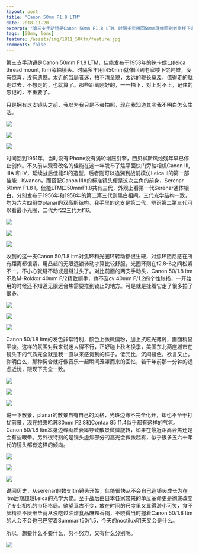 ```yaml
---
layout: post
title: "Canon 50mm F1.8 LTM"
date: 2018-11-20
excerpt: "第三支手动镜是Canon 50mm F1.8 LTM，时隔多年用回50mm就像回到老家楼下馄饨摊，没有惊喜，没有遗憾。"
tags: [50mm, lens]
feature: /assets/img/1811_50ltm/feature.jpg
comments: false
---
```


第三支手动镜是Canon 50mm F1.8 LTM，佳能发布于1953年的徕卡螺口(leica thread mount, ltm)旁轴镜头。时隔多年用回50mm就像回到老家楼下馄饨摊，没有惊喜，没有遗憾。太近的当局者迷，拍不清全貌，太远的鞭长莫及，值得走的就走过去，不想走的，也就算了。那些距离刚好的，一一拍下，对上对不上，记住的忘记的，不重要了。

只是拥有这支镜头之前，我以为我只是不会拍照，现在我知道其实我不明白怎么生活。

![](/assets/img/1811_50ltm/17.jpg)

![](/assets/img/1811_50ltm/16.jpg)

![](/assets/img/1811_50ltm/10.jpg)

时间回到1951年，当时没有iPhone没有涡轮增压引擎，西贝柳斯风烛残年早已停止创作。不久前从观音改名的佳能在这一年发布了焦平面快门旁轴相机Canon III, IIIA 和 IV，延续战后佳能SI的造型，后者则可以追溯到战前模仿Leica II的第一部佳能--Kwanon。而搭配Canon IIIA的标准镜头便是这次主角的前身，Serenar 50mm F1.8 I。佳能LTM口50mmF1.8共有三代，外观上看第一代Serenar通体银白，分别发布于1956年和1958年的第二第三代则黑白相间。三代光学结构一致，均为六片四组类planar的双高斯结构。我手里的这支是第二代，辨识第二第三代可以看最小光圈，二代为f22三代为f16。

![](/assets/img/1811_50ltm/feature.jpg)

![](/assets/img/1811_50ltm/2.jpg)

![](/assets/img/1811_50ltm/1.jpg)

收到的这一支Canon 50/1.8 ltm对焦环和光圈环转动都很生硬，对焦环阻尼感在所有距离都很紧，用凸起的无限远锁转动才算比较舒服，光圈环则在f2.8-6之间松紧不一，不小心就掰不动或是掰过头了。对比前面的两支手动头，Canon 50/1.8 ltm不及M-Rokkor 40mm F/2精致顺手，也不及cv 40mm F/1.2的个性张扬，一开始用的时候还不知道无限远合焦需要推到锁止的地方。可是就是挂着它走了很多拍了很多。

![](/assets/img/1811_50ltm/6.jpg)

![](/assets/img/1811_50ltm/7.jpg)

![](/assets/img/1811_50ltm/12.jpg)

Canon 50/1.8 ltm的发色非常特别，颜色上微微偏粉，加上抗眩光薄弱，画面稍显平淡。这样的氛围对我来说迷人得不行，正好碰上秋冬换季，美国东北两座城市在镜头下的气质完全就是我一直以来感觉到的样子。低光比，沉闷褪色，欲言又止。你明白么，那种契合就好像音乐一起瞬间笼罩而来的回忆，若干年前那一分钟的远虑近忧，跟现下完全一致。

![](/assets/img/1811_50ltm/13.jpg)

![](/assets/img/1811_50ltm/14.jpg)

![](/assets/img/1811_50ltm/15.jpg)

说一下散景，planar的散景自有自己的风格，光斑边缘不完全化开，却也不至于打扰前景，现在想来哈苏80mm F2.8和Contax 85 f1.4似乎都有这样的气氛。Canon 50/1.8 ltm本身边缘画质衰竭导致散景微微旋转，如果在最近距离合焦还是会有些眼晕。另外很特别的是镜头虚焦部分的高光会微微起雾，似乎很多五六十年代的镜头都有这样的倾向。

![](/assets/img/1811_50ltm/11.jpg)

![](/assets/img/1811_50ltm/8.jpg)

![](/assets/img/1811_50ltm/9.jpg)

说回历史，从serenar的数支ltm镜头开始，佳能很快从不会自己造镜头成长为在ltm后期超越Leica的光学大佬。至于战后由日本各家带来的单反革命更是彻底改变了专业相机的市场格局。欲望亘古不变，放在时间的尺度里又显得渺小可笑，食不厌精脍不厌细毕竟从没吃过油炸食品麻辣香锅，不晓得当时握着Canon 50/1.8 ltm的人会不会也巴巴望着Summarit50/1.5，今天的noctilux明天又会是什么。

所以，想要什么不要什么，努不努力，又有什么分别呢。

![](/assets/img/1811_50ltm/5.jpg)
